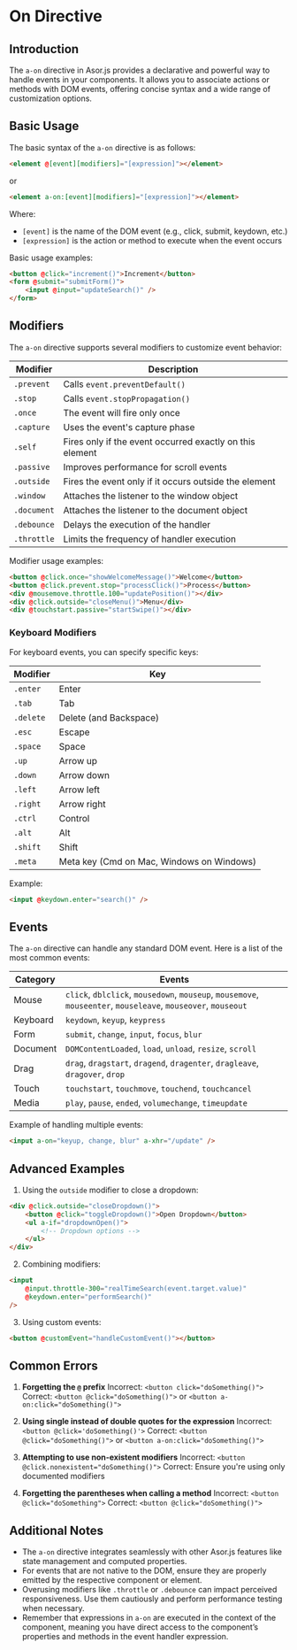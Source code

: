# On Directive

## Introduction

The `a-on` directive in Asor.js provides a declarative and powerful way to handle events in your components. It allows you to associate actions or methods with DOM events, offering concise syntax and a wide range of customization options.

## Basic Usage

The basic syntax of the `a-on` directive is as follows:

```html
<element @[event][modifiers]="[expression]"></element>
```

or

```html
<element a-on:[event][modifiers]="[expression]"></element>
```

Where:

-   `[event]` is the name of the DOM event (e.g., click, submit, keydown, etc.)
-   `[expression]` is the action or method to execute when the event occurs

Basic usage examples:

```html
<button @click="increment()">Increment</button>
<form @submit="submitForm()">
    <input @input="updateSearch()" />
</form>
```

## Modifiers

The `a-on` directive supports several modifiers to customize event behavior:

| Modifier   | Description                                                         |
| ---------- | ------------------------------------------------------------------- |
| `.prevent` | Calls `event.preventDefault()`                                       |
| `.stop`    | Calls `event.stopPropagation()`                                      |
| `.once`    | The event will fire only once                                        |
| `.capture` | Uses the event's capture phase                                       |
| `.self`    | Fires only if the event occurred exactly on this element             |
| `.passive` | Improves performance for scroll events                               |
| `.outside` | Fires the event only if it occurs outside the element                |
| `.window`  | Attaches the listener to the window object                           |
| `.document`| Attaches the listener to the document object                         |
| `.debounce`| Delays the execution of the handler                                  |
| `.throttle`| Limits the frequency of handler execution                            |

Modifier usage examples:

```html
<button @click.once="showWelcomeMessage()">Welcome</button>
<button @click.prevent.stop="processClick()">Process</button>
<div @mousemove.throttle.100="updatePosition()"></div>
<div @click.outside="closeMenu()">Menu</div>
<div @touchstart.passive="startSwipe()"></div>
```

### Keyboard Modifiers

For keyboard events, you can specify specific keys:

| Modifier   | Key                                     |
| ---------- | --------------------------------------- |
| `.enter`   | Enter                                   |
| `.tab`     | Tab                                     |
| `.delete`  | Delete (and Backspace)                  |
| `.esc`     | Escape                                  |
| `.space`   | Space                                   |
| `.up`      | Arrow up                                |
| `.down`    | Arrow down                              |
| `.left`    | Arrow left                              |
| `.right`   | Arrow right                             |
| `.ctrl`    | Control                                 |
| `.alt`     | Alt                                     |
| `.shift`   | Shift                                   |
| `.meta`    | Meta key (Cmd on Mac, Windows on Windows)|

Example:

```html
<input @keydown.enter="search()" />
```

## Events

The `a-on` directive can handle any standard DOM event. Here is a list of the most common events:

| Category   | Events                                                                                                       |
| ---------- | ----------------------------------------------------------------------------------------------------------- |
| Mouse      | `click`, `dblclick`, `mousedown`, `mouseup`, `mousemove`, `mouseenter`, `mouseleave`, `mouseover`, `mouseout`|
| Keyboard   | `keydown`, `keyup`, `keypress`                                                                               |
| Form       | `submit`, `change`, `input`, `focus`, `blur`                                                                 |
| Document   | `DOMContentLoaded`, `load`, `unload`, `resize`, `scroll`                                                     |
| Drag       | `drag`, `dragstart`, `dragend`, `dragenter`, `dragleave`, `dragover`, `drop`                                 |
| Touch      | `touchstart`, `touchmove`, `touchend`, `touchcancel`                                                         |
| Media      | `play`, `pause`, `ended`, `volumechange`, `timeupdate`                                                       |

Example of handling multiple events:

```html
<input a-on="keyup, change, blur" a-xhr="/update" />
```

## Advanced Examples

1. Using the `outside` modifier to close a dropdown:

```html
<div @click.outside="closeDropdown()">
    <button @click="toggleDropdown()">Open Dropdown</button>
    <ul a-if="dropdownOpen()">
        <!-- Dropdown options -->
    </ul>
</div>
```

2. Combining modifiers:

```html
<input
    @input.throttle-300="realTimeSearch(event.target.value)"
    @keydown.enter="performSearch()"
/>
```

3. Using custom events:

```html
<button @customEvent="handleCustomEvent()"></button>
```

## Common Errors

1. **Forgetting the `@` prefix**
   Incorrect: `<button click="doSomething()">`
   Correct: `<button @click="doSomething()">` or `<button a-on:click="doSomething()">`

2. **Using single instead of double quotes for the expression**
   Incorrect: `<button @click='doSomething()'>`
   Correct: `<button @click="doSomething()">` or `<button a-on:click="doSomething()">`

3. **Attempting to use non-existent modifiers**
   Incorrect: `<button @click.nonexistent="doSomething()">`
   Correct: Ensure you're using only documented modifiers

4. **Forgetting the parentheses when calling a method**
   Incorrect: `<button @click="doSomething">`
   Correct: `<button @click="doSomething()">`

## Additional Notes

-   The `a-on` directive integrates seamlessly with other Asor.js features like state management and computed properties.
-   For events that are not native to the DOM, ensure they are properly emitted by the respective component or element.
-   Overusing modifiers like `.throttle` or `.debounce` can impact perceived responsiveness. Use them cautiously and perform performance testing when necessary.
-   Remember that expressions in `a-on` are executed in the context of the component, meaning you have direct access to the component’s properties and methods in the event handler expression.
